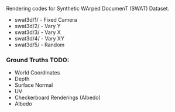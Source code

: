 Rendering codes for Synthetic WArped DocumenT (SWAT) Dataset.

- swat3d/1/ - Fixed Camera
- swat3d/2/ - Vary Y
- swat3d/3/ - Vary X
- swat3d/4/ - Vary XY
- swat3d/5/ - Random

### Ground Truths TODO:
- World Coordinates
- Depth
- Surface Normal
- UV
- Checkerboard Renderings (Albedo)
- Albedo